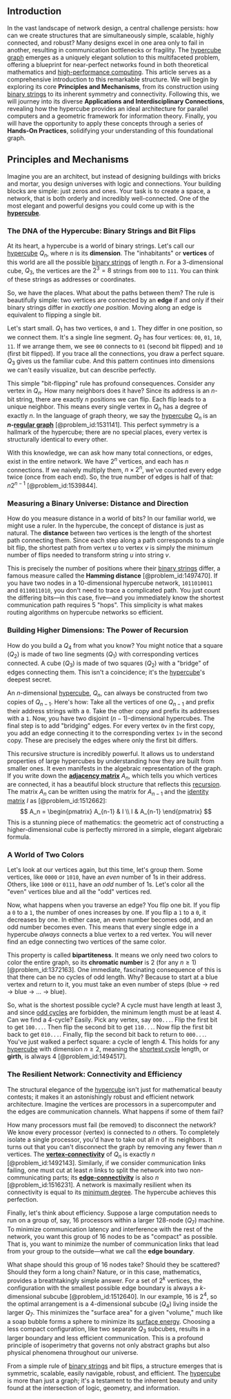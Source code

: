 ## Introduction
In the vast landscape of network design, a central challenge persists: how can we create structures that are simultaneously simple, scalable, highly connected, and robust? Many designs excel in one area only to fail in another, resulting in communication bottlenecks or fragility. The [hypercube graph](@article_id:268216) emerges as a uniquely elegant solution to this multifaceted problem, offering a blueprint for near-perfect networks found in both theoretical mathematics and [high-performance computing](@article_id:169486). This article serves as a comprehensive introduction to this remarkable structure. We will begin by exploring its core **Principles and Mechanisms**, from its construction using [binary strings](@article_id:261619) to its inherent symmetry and connectivity. Following this, we will journey into its diverse **Applications and Interdisciplinary Connections**, revealing how the hypercube provides an ideal architecture for parallel computers and a geometric framework for information theory. Finally, you will have the opportunity to apply these concepts through a series of **Hands-On Practices**, solidifying your understanding of this foundational graph.

## Principles and Mechanisms

Imagine you are an architect, but instead of designing buildings with bricks and mortar, you design universes with logic and connections. Your building blocks are simple: just zeros and ones. Your task is to create a space, a network, that is both orderly and incredibly well-connected. One of the most elegant and powerful designs you could come up with is the **[hypercube](@article_id:273419)**.

### The DNA of the Hypercube: Binary Strings and Bit Flips

At its heart, a hypercube is a world of binary strings. Let's call our [hypercube](@article_id:273419) $Q_n$, where $n$ is its **dimension**. The "inhabitants" or **vertices** of this world are all the possible [binary strings](@article_id:261619) of length $n$. For a 3-dimensional cube, $Q_3$, the vertices are the $2^3 = 8$ strings from `000` to `111`. You can think of these strings as addresses or coordinates.

So, we have the places. What about the paths between them? The rule is beautifully simple: two vertices are connected by an **edge** if and only if their binary strings differ in *exactly one position*. Moving along an edge is equivalent to flipping a single bit.

Let's start small. $Q_1$ has two vertices, `0` and `1`. They differ in one position, so we connect them. It's a single line segment. $Q_2$ has four vertices: `00`, `01`, `10`, `11`. If we arrange them, we see `00` connects to `01` (second bit flipped) and `10` (first bit flipped). If you trace all the connections, you draw a perfect square. $Q_3$ gives us the familiar cube. And this pattern continues into dimensions we can't easily visualize, but can describe perfectly.

This simple "bit-flipping" rule has profound consequences. Consider any vertex in $Q_n$. How many neighbors does it have? Since its address is an $n$-bit string, there are exactly $n$ positions we can flip. Each flip leads to a unique neighbor. This means every single vertex in $Q_n$ has a degree of exactly $n$. In the language of graph theory, we say the [hypercube](@article_id:273419) $Q_n$ is an **$n$-[regular graph](@article_id:265383)** [@problem_id:1531141]. This perfect symmetry is a hallmark of the hypercube; there are no special places, every vertex is structurally identical to every other.

With this knowledge, we can ask how many total connections, or edges, exist in the entire network. We have $2^n$ vertices, and each has $n$ connections. If we naively multiply them, $n \times 2^n$, we've counted every edge twice (once from each end). So, the true number of edges is half of that: $n 2^{n-1}$ [@problem_id:1539844].

### Measuring a Binary Universe: Distance and Direction

How do you measure distance in a world of bits? In our familiar world, we might use a ruler. In the hypercube, the concept of distance is just as natural. The **distance** between two vertices is the length of the shortest path connecting them. Since each step along a path corresponds to a single bit flip, the shortest path from vertex $u$ to vertex $v$ is simply the minimum number of flips needed to transform string $u$ into string $v$.

This is precisely the number of positions where their [binary strings](@article_id:261619) differ, a famous measure called the **Hamming distance** [@problem_id:1497470]. If you have two nodes in a 10-dimensional hypercube network, `1011010011` and `0110011010`, you don't need to trace a complicated path. You just count the differing bits—in this case, five—and you immediately know the shortest communication path requires 5 "hops". This simplicity is what makes routing algorithms on hypercube networks so efficient.

### Building Higher Dimensions: The Power of Recursion

How do you build a $Q_4$ from what you know? You might notice that a square ($Q_2$) is made of two line segments ($Q_1$) with corresponding vertices connected. A cube ($Q_3$) is made of two squares ($Q_2$) with a "bridge" of edges connecting them. This isn't a coincidence; it's the [hypercube](@article_id:273419)'s deepest secret.

An $n$-dimensional [hypercube](@article_id:273419), $Q_n$, can always be constructed from two copies of $Q_{n-1}$. Here's how: Take all the vertices of one $Q_{n-1}$ and prefix their address strings with a `0`. Take the other copy and prefix its addresses with a `1`. Now, you have two disjoint $(n-1)$-dimensional hypercubes. The final step is to add "bridging" edges. For every vertex `0v` in the first copy, you add an edge connecting it to the corresponding vertex `1v` in the second copy. These are precisely the edges where only the first bit differs.

This recursive structure is incredibly powerful. It allows us to understand properties of large hypercubes by understanding how they are built from smaller ones. It even manifests in the algebraic representation of the graph. If you write down the **[adjacency matrix](@article_id:150516)** $A_n$, which tells you which vertices are connected, it has a beautiful block structure that reflects this [recursion](@article_id:264202). The matrix $A_n$ can be written using the matrix for $A_{n-1}$ and the [identity matrix](@article_id:156230) $I$ as [@problem_id:1512662]:
$$
A_n = \begin{pmatrix} A_{n-1} & I \\ I & A_{n-1} \end{pmatrix}
$$
This is a stunning piece of mathematics: the geometric act of constructing a higher-dimensional cube is perfectly mirrored in a simple, elegant algebraic formula.

### A World of Two Colors

Let's look at our vertices again, but this time, let's group them. Some vertices, like `0000` or `1010`, have an *even* number of 1s in their address. Others, like `1000` or `0111`, have an *odd* number of 1s. Let's color all the "even" vertices blue and all the "odd" vertices red.

Now, what happens when you traverse an edge? You flip one bit. If you flip a `0` to a `1`, the number of ones increases by one. If you flip a `1` to a `0`, it decreases by one. In either case, an even number becomes odd, and an odd number becomes even. This means that every single edge in a hypercube *always* connects a blue vertex to a red vertex. You will never find an edge connecting two vertices of the same color.

This property is called **bipartiteness**. It means we only need two colors to color the entire graph, so its **chromatic number** is 2 (for any $n \ge 1$) [@problem_id:1372163]. One immediate, fascinating consequence of this is that there can be no cycles of odd length. Why? Because to start at a blue vertex and return to it, you must take an even number of steps (blue $\to$ red $\to$ blue $\to$ ... $\to$ blue).

So, what is the shortest possible cycle? A cycle must have length at least 3, and since [odd cycles](@article_id:270793) are forbidden, the minimum length must be at least 4. Can we find a 4-cycle? Easily. Pick any vertex, say `000...`. Flip the first bit to get `100...`. Then flip the second bit to get `110...`. Now flip the first bit back to get `010...`. Finally, flip the second bit back to return to `000...`. You've just walked a perfect square: a cycle of length 4. This holds for any [hypercube](@article_id:273419) with dimension $n \ge 2$, meaning the [shortest cycle](@article_id:275884) length, or **girth**, is always 4 [@problem_id:1494517].

### The Resilient Network: Connectivity and Efficiency

The structural elegance of the [hypercube](@article_id:273419) isn't just for mathematical beauty contests; it makes it an astonishingly robust and efficient network architecture. Imagine the vertices are processors in a supercomputer and the edges are communication channels. What happens if some of them fail?

How many processors must fail (be removed) to disconnect the network? We know every processor (vertex) is connected to $n$ others. To completely isolate a single processor, you'd have to take out all $n$ of its neighbors. It turns out that you can't disconnect the graph by removing any fewer than $n$ vertices. The **[vertex-connectivity](@article_id:267305)** of $Q_n$ is exactly $n$ [@problem_id:1492143]. Similarly, if we consider communication links failing, one must cut at least $n$ links to split the network into two non-communicating parts; its **[edge-connectivity](@article_id:272006)** is also $n$ [@problem_id:1516231]. A network is maximally resilient when its connectivity is equal to its [minimum degree](@article_id:273063). The hypercube achieves this perfection.

Finally, let's think about efficiency. Suppose a large computation needs to run on a group of, say, 16 processors within a larger 128-node ($Q_7$) machine. To minimize communication latency and interference with the rest of the network, you want this group of 16 nodes to be as "compact" as possible. That is, you want to minimize the number of communication links that lead from your group to the outside—what we call the **edge boundary**.

What shape should this group of 16 nodes take? Should they be scattered? Should they form a long chain? Nature, or in this case, mathematics, provides a breathtakingly simple answer. For a set of $2^k$ vertices, the configuration with the smallest possible edge boundary is always a $k$-dimensional subcube [@problem_id:1512640]. In our example, 16 is $2^4$, so the optimal arrangement is a 4-dimensional subcube ($Q_4$) living inside the larger $Q_7$. This minimizes the "surface area" for a given "volume," much like a soap bubble forms a sphere to minimize its [surface energy](@article_id:160734). Choosing a less compact configuration, like two separate $Q_3$ subcubes, results in a larger boundary and less efficient communication. This is a profound principle of isoperimetry that governs not only abstract graphs but also physical phenomena throughout our universe.

From a simple rule of [binary strings](@article_id:261619) and bit flips, a structure emerges that is symmetric, scalable, easily navigable, robust, and efficient. The [hypercube](@article_id:273419) is more than just a graph; it's a testament to the inherent beauty and unity found at the intersection of logic, geometry, and information.